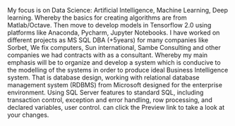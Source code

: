 My focus is on Data Science: Artificial Intelligence, Machine Learning, Deep learning. Whereby the basics for creating algorithms are from Matlab/Octave. Then move to develop models in Tensorflow 2.0 using platforms like Anaconda, Pycharm, Jupyter Notebooks. I have worked on different projects as MS SQL DBA (+5years) for many companies like Sorbet, We fix computers, Sun international, Sambe Consulting and other companies we had contracts with as a consultant. Whereby my main emphasis will be to organize and develop a system which is conducive to the modelling of the systems in order to produce ideal Business Intelligence system. That is database design, working with relational database management system (RDBMS) from Microsoft designed for the enterprise environment. Using SQL Server features to standard SQL, including transaction control, exception and error handling, row processing, and declared variables, user control. can click the Preview link to take a look at your changes.

